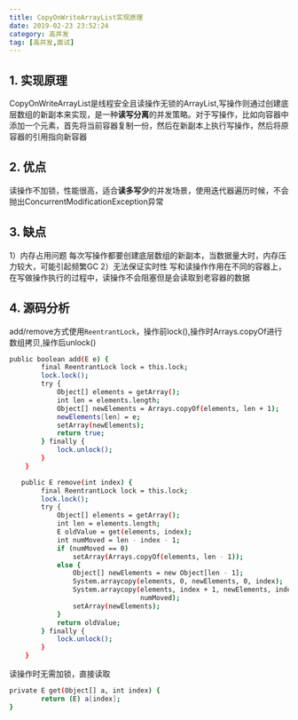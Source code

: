 ```yaml
---
title: CopyOnWriteArrayList实现原理
date: 2019-02-23 23:52:24
category: 高并发
tag: [高并发,面试]
---
```


## 1. 实现原理

CopyOnWriteArrayList是线程安全且读操作无锁的ArrayList,写操作则通过创建底层数组的新副本来实现，是一种**读写分离**的并发策略。对于写操作，比如向容器中添加一个元素，首先将当前容器复制一份，然后在新副本上执行写操作，然后将原容器的引用指向新容器

## 2. 优点

读操作不加锁，性能很高，适合**读多写少**的并发场景，使用迭代器遍历时候，不会抛出ConcurrentModificationException异常

## 3. 缺点

1）内存占用问题 每次写操作都要创建底层数组的新副本，当数据量大时，内存压力较大，可能引起频繁GC
2）无法保证实时性 写和读操作作用在不同的容器上，在写做操作执行的过程中，读操作不会阻塞但是会读取到老容器的数据

## 4. 源码分析

add/remove方式使用`ReentrantLock`，操作前lock(),操作时Arrays.copyOf进行数组拷贝,操作后unlock()

``` bash
public boolean add(E e) {
        final ReentrantLock lock = this.lock;
        lock.lock();
        try {
            Object[] elements = getArray();
            int len = elements.length;
            Object[] newElements = Arrays.copyOf(elements, len + 1);
            newElements[len] = e;
            setArray(newElements);
            return true;
        } finally {
            lock.unlock();
        }
    }
```

``` bash
   public E remove(int index) {
        final ReentrantLock lock = this.lock;
        lock.lock();
        try {
            Object[] elements = getArray();
            int len = elements.length;
            E oldValue = get(elements, index);
            int numMoved = len - index - 1;
            if (numMoved == 0)
                setArray(Arrays.copyOf(elements, len - 1));
            else {
                Object[] newElements = new Object[len - 1];
                System.arraycopy(elements, 0, newElements, 0, index);
                System.arraycopy(elements, index + 1, newElements, index,
                                 numMoved);
                setArray(newElements);
            }
            return oldValue;
        } finally {
            lock.unlock();
        }
    }
```

读操作时无需加锁，直接读取

``` bash
private E get(Object[] a, int index) {
        return (E) a[index];
}
```